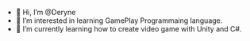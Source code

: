 - 👋 Hi, I’m @Deryne
- 👀 I’m interested in learning GamePlay Programmaing language.
- 🌱 I’m currently learning how to create video game with Unity and C#.


<!---
Deryne/Deryne is a ✨ special ✨ repository because its `README.md` (this file) appears on your GitHub profile.
You can click the Preview link to take a look at your changes.
--->

